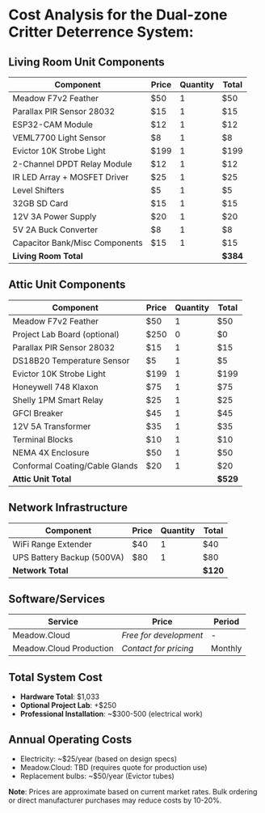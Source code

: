 # Cost Analysis for the Dual-zone Critter Deterrence System:

## **Living Room Unit Components**

| Component | Price | Quantity | Total |
|-----------|-------|----------|-------|
| Meadow F7v2 Feather | $50 | 1 | $50 |
| Parallax PIR Sensor 28032 | $15 | 1 | $15 |
| ESP32-CAM Module | $12 | 1 | $12 |
| VEML7700 Light Sensor | $8 | 1 | $8 |
| Evictor 10K Strobe Light | $199 | 1 | $199 |
| 2-Channel DPDT Relay Module | $12 | 1 | $12 |
| IR LED Array + MOSFET Driver | $25 | 1 | $25 |
| Level Shifters | $5 | 1 | $5 |
| 32GB SD Card | $15 | 1 | $15 |
| 12V 3A Power Supply | $20 | 1 | $20 |
| 5V 2A Buck Converter | $8 | 1 | $8 |
| Capacitor Bank/Misc Components | $15 | 1 | $15 |
| **Living Room Total** | | | **$384** |

## **Attic Unit Components**

| Component | Price | Quantity | Total |
|-----------|-------|----------|-------|
| Meadow F7v2 Feather | $50 | 1 | $50 |
| Project Lab Board (optional) | $250 | 0 | $0 |
| Parallax PIR Sensor 28032 | $15 | 1 | $15 |
| DS18B20 Temperature Sensor | $5 | 1 | $5 |
| Evictor 10K Strobe Light | $199 | 1 | $199 |
| Honeywell 748 Klaxon | $75 | 1 | $75 |
| Shelly 1PM Smart Relay | $25 | 1 | $25 |
| GFCI Breaker | $45 | 1 | $45 |
| 12V 5A Transformer | $35 | 1 | $35 |
| Terminal Blocks | $10 | 1 | $10 |
| NEMA 4X Enclosure | $50 | 1 | $50 |
| Conformal Coating/Cable Glands | $20 | 1 | $20 |
| **Attic Unit Total** | | | **$529** |

## **Network Infrastructure**

| Component | Price | Quantity | Total |
|-----------|-------|----------|-------|
| WiFi Range Extender | $40 | 1 | $40 |
| UPS Battery Backup (500VA) | $80 | 1 | $80 |
| **Network Total** | | | **$120** |

## **Software/Services**

| Service | Price | Period |
|---------|-------|--------|
| Meadow.Cloud | *Free for development* | - |
| Meadow.Cloud Production | *Contact for pricing* | Monthly |

## **Total System Cost**

- **Hardware Total**: $1,033
- **Optional Project Lab**: +$250
- **Professional Installation**: ~$300-500 (electrical work)

## **Annual Operating Costs**

- Electricity: ~$25/year (based on design specs)
- Meadow.Cloud: TBD (requires quote for production use)
- Replacement bulbs: ~$50/year (Evictor tubes)

**Note**: Prices are approximate based on current market rates. Bulk ordering or direct manufacturer purchases may reduce costs by 10-20%.